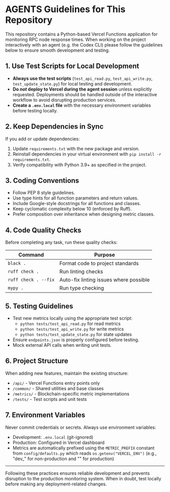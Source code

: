 # AGENTS Guidelines for This Repository

This repository contains a Python-based Vercel Functions application for monitoring RPC node response times. When working on the project interactively with an agent (e.g. the Codex CLI) please follow the guidelines below to ensure smooth development and testing.

## 1. Use Test Scripts for Local Development

* **Always use the test scripts** (`test_api_read.py`, `test_api_write.py`, `test_update_state.py`) for local testing and development.
* **Do _not_ deploy to Vercel during the agent session** unless explicitly requested. Deployments should be handled outside of the interactive workflow to avoid disrupting production services.
* **Create a `.env.local` file** with the necessary environment variables before testing locally.

## 2. Keep Dependencies in Sync

If you add or update dependencies:

1. Update `requirements.txt` with the new package and version.
2. Reinstall dependencies in your virtual environment with `pip install -r requirements.txt`.
3. Verify compatibility with Python 3.9+ as specified in the project.

## 3. Coding Conventions

* Follow PEP 8 style guidelines.
* Use type hints for all function parameters and return values.
* Include Google-style docstrings for all functions and classes.
* Keep cyclomatic complexity below 10 (enforced by Ruff).
* Prefer composition over inheritance when designing metric classes.

## 4. Code Quality Checks

Before completing any task, run these quality checks:

| Command               | Purpose                                           |
| --------------------- | ------------------------------------------------- |
| `black .`             | Format code to project standards                 |
| `ruff check .`        | Run linting checks                               |
| `ruff check . --fix`  | Auto-fix linting issues where possible           |
| `mypy .`              | Run type checking                                |

## 5. Testing Guidelines

* Test new metrics locally using the appropriate test script:
  - `python tests/test_api_read.py` for read metrics
  - `python tests/test_api_write.py` for write metrics  
  - `python tests/test_update_state.py` for state updates
* Ensure `endpoints.json` is properly configured before testing.
* Mock external API calls when writing unit tests.

## 6. Project Structure

When adding new features, maintain the existing structure:

* `/api/` - Vercel Functions entry points only
* `/common/` - Shared utilities and base classes
* `/metrics/` - Blockchain-specific metric implementations
* `/tests/` - Test scripts and unit tests

## 7. Environment Variables

Never commit credentials or secrets. Always use environment variables:

* Development: `.env.local` (git-ignored)
* Production: Configured in Vercel dashboard
* Metrics are automatically prefixed using the `METRIC_PREFIX` constant from `config/defaults.py` which reads `os.getenv("VERCEL_ENV")` (e.g., "dev_" for non-production and "" for production)

---

Following these practices ensures reliable development and prevents disruption to the production monitoring system. When in doubt, test locally before making any deployment-related changes.
